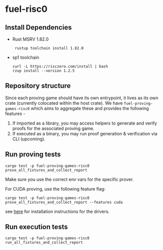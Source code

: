 # fuel-risc0

## Install Dependencies

- Rust MSRV 1.82.0
   ```
    rustup toolchain install 1.82.0
    ```

- sp1 toolchain
    ```
    curl -L https://risczero.com/install | bash
    rzup install --version 1.2.5
    ```

## Repository structure

Since each proving game should have its own entrypoint, it lives as its own crate (currently colocated within the host crate).
We have `fuel-proving-games-risc0` which aims to aggregate these and provides the following features -

1. If imported as a library, you may access helpers to generate and verify proofs for the associated proving game.
2. If executed as a binary, you may run proof generation & verification via CLI (upcoming).

## Run proving tests

```
cargo test -p fuel-proving-games-risc0 prove_all_fixtures_and_collect_report
```

Make sure you use the correct env vars for the specific prover.

For CUDA proving, use the following feature flag:
```
cargo test -p fuel-proving-games-risc0 prove_all_fixtures_and_collect_report --features cuda
```

see [here](https://dev.risczero.com/api/generating-proofs/local-proving#nvidia-gpu) for installation instructions for the drivers.

## Run execution tests

```
cargo test -p fuel-proving-games-risc0 run_all_fixtures_and_collect_report
```
